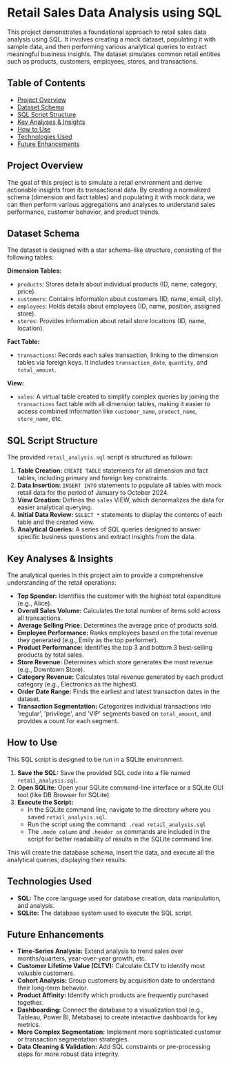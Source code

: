 # Retail Sales Data Analysis using SQL

This project demonstrates a foundational approach to retail sales data analysis using SQL. It involves creating a mock dataset, populating it with sample data, and then performing various analytical queries to extract meaningful business insights. The dataset simulates common retail entities such as products, customers, employees, stores, and transactions.

## Table of Contents

- [Project Overview](#project-overview)
- [Dataset Schema](#dataset-schema)
- [SQL Script Structure](#sql-script-structure)
- [Key Analyses & Insights](#key-analyses--insights)
- [How to Use](#how-to-use)
- [Technologies Used](#technologies-used)
- [Future Enhancements](#future-enhancements)

## Project Overview

The goal of this project is to simulate a retail environment and derive actionable insights from its transactional data. By creating a normalized schema (dimension and fact tables) and populating it with mock data, we can then perform various aggregations and analyses to understand sales performance, customer behavior, and product trends.

## Dataset Schema

The dataset is designed with a star schema-like structure, consisting of the following tables:

**Dimension Tables:**

* `products`: Stores details about individual products (ID, name, category, price).
* `customers`: Contains information about customers (ID, name, email, city).
* `employees`: Holds details about employees (ID, name, position, assigned store).
* `stores`: Provides information about retail store locations (ID, name, location).

**Fact Table:**

* `transactions`: Records each sales transaction, linking to the dimension tables via foreign keys. It includes `transaction_date`, `quantity`, and `total_amount`.

**View:**

* `sales`: A virtual table created to simplify complex queries by joining the `transactions` fact table with all dimension tables, making it easier to access combined information like `customer_name`, `product_name`, `store_name`, etc.

## SQL Script Structure

The provided `retail_analysis.sql` script is structured as follows:

1.  **Table Creation:** `CREATE TABLE` statements for all dimension and fact tables, including primary and foreign key constraints.
2.  **Data Insertion:** `INSERT INTO` statements to populate all tables with mock retail data for the period of January to October 2024.
3.  **View Creation:** Defines the `sales` VIEW, which denormalizes the data for easier analytical querying.
4.  **Initial Data Review:** `SELECT *` statements to display the contents of each table and the created view.
5.  **Analytical Queries:** A series of SQL queries designed to answer specific business questions and extract insights from the data.

## Key Analyses & Insights

The analytical queries in this project aim to provide a comprehensive understanding of the retail operations:

* **Top Spender:** Identifies the customer with the highest total expenditure (e.g., Alice).
* **Overall Sales Volume:** Calculates the total number of items sold across all transactions.
* **Average Selling Price:** Determines the average price of products sold.
* **Employee Performance:** Ranks employees based on the total revenue they generated (e.g., Emily as the top performer).
* **Product Performance:** Identifies the top 3 and bottom 3 best-selling products by total sales.
* **Store Revenue:** Determines which store generates the most revenue (e.g., Downtown Store).
* **Category Revenue:** Calculates total revenue generated by each product category (e.g., Electronics as the highest).
* **Order Date Range:** Finds the earliest and latest transaction dates in the dataset.
* **Transaction Segmentation:** Categorizes individual transactions into 'regular', 'privilege', and 'VIP' segments based on `total_amount`, and provides a count for each segment.

## How to Use

This SQL script is designed to be run in a SQLite environment.

1.  **Save the SQL:** Save the provided SQL code into a file named `retail_analysis.sql`.
2.  **Open SQLite:** Open your SQLite command-line interface or a SQLite GUI tool (like DB Browser for SQLite).
3.  **Execute the Script:**
    * In the SQLite command line, navigate to the directory where you saved `retail_analysis.sql`.
    * Run the script using the command: `.read retail_analysis.sql`
    * The `.mode column` and `.header on` commands are included in the script for better readability of results in the SQLite command line.

This will create the database schema, insert the data, and execute all the analytical queries, displaying their results.

## Technologies Used

* **SQL:** The core language used for database creation, data manipulation, and analysis.
* **SQLite:** The database system used to execute the SQL script.

## Future Enhancements

* **Time-Series Analysis:** Extend analysis to trend sales over months/quarters, year-over-year growth, etc.
* **Customer Lifetime Value (CLTV):** Calculate CLTV to identify most valuable customers.
* **Cohort Analysis:** Group customers by acquisition date to understand their long-term behavior.
* **Product Affinity:** Identify which products are frequently purchased together.
* **Dashboarding:** Connect the database to a visualization tool (e.g., Tableau, Power BI, Metabase) to create interactive dashboards for key metrics.
* **More Complex Segmentation:** Implement more sophisticated customer or transaction segmentation strategies.
* **Data Cleaning & Validation:** Add SQL constraints or pre-processing steps for more robust data integrity.

